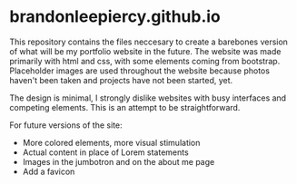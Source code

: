 # brandonleepiercy.github.io

This repository contains the files neccesary to create a barebones version of what will be my portfolio website in the future. The website was made primarily with html and css, with some elements coming from bootstrap. Placeholder images are used throughout the website because photos haven't been taken and projects have not been started, yet.

The design is minimal, I strongly dislike websites with busy interfaces and competing elements. This is an attempt to be straightforward.

For future versions of the site:
- More colored elements, more visual stimulation
- Actual content in place of Lorem statements
- Images in the jumbotron and on the about me page
- Add a favicon